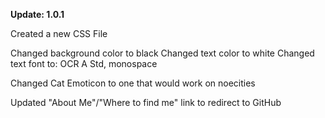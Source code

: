 **Update: 1.0.1**

Created a new CSS File

Changed background color to black
Changed text color to white
Changed text font to: OCR A Std, monospace

Changed Cat Emoticon to one that would work on noecities

Updated "About Me"/"Where to find me" link to redirect to GitHub
